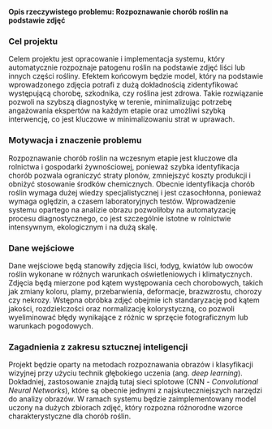 **Opis rzeczywistego problemu: Rozpoznawanie chorób roślin na podstawie zdjęć**

### Cel projektu
Celem projektu jest opracowanie i implementacja systemu, który automatycznie rozpoznaje patogenu roślin na podstawie zdjęć liści lub innych części rośliny. 
Efektem końcowym będzie model, który na podstawie wprowadzonego zdjęcia potrafi z dużą dokładnością zidentyfikować występującą chorobę, szkodnika, czy roślina jest zdrowa. 
Takie rozwiązanie pozwoli na szybszą diagnostykę w terenie, minimalizując potrzebę angażowania ekspertów na każdym etapie oraz umożliwi szybką interwencję, co jest 
kluczowe w minimalizowaniu strat w uprawach.

### Motywacja i znaczenie problemu
Rozpoznawanie chorób roślin na wczesnym etapie jest kluczowe dla rolnictwa i gospodarki żywnościowej, ponieważ szybka 
identyfikacja chorób pozwala ograniczyć straty plonów, zmniejszyć koszty produkcji i obniżyć stosowanie środków chemicznych. 
Obecnie identyfikacja chorób roślin wymaga dużej wiedzy specjalistycznej i jest czasochłonna, ponieważ wymaga oględzin, a czasem 
laboratoryjnych testów. Wprowadzenie systemu opartego na analizie obrazu pozwoliłoby na automatyzację procesu diagnostycznego, co jest 
szczególnie istotne w rolnictwie intensywnym, ekologicznym i na dużą skalę.

### Dane wejściowe
Dane wejściowe będą stanowiły zdjęcia liści, łodyg, kwiatów lub owoców roślin wykonane w różnych warunkach oświetleniowych i klimatycznych. 
Zdjęcia będą mierzone pod kątem występowania cech chorobowych, takich jak zmiany koloru, plamy, przebarwienia, deformacje, brazwzrostu, chorozy czy nekrozy. 
Wstępna obróbka zdjęć obejmie ich standaryzację pod kątem jakości, rozdzielczości oraz normalizację kolorystyczną, co pozwoli wyeliminować 
błędy wynikające z różnic w sprzęcie fotograficznym lub warunkach pogodowych.

### Zagadnienia z zakresu sztucznej inteligencji
Projekt będzie oparty na metodach rozpoznawania obrazów i klasyfikacji wizyjnej przy użyciu technik głębokiego uczenia (ang. *deep learning*). 
Dokładniej, zastosowanie znajdą tutaj sieci splotowe (CNN - *Convolutional Neural Networks*), które są obecnie jednymi z najskuteczniejszych narzędzi do analizy obrazów. 
W ramach systemu będzie zaimplementowany model uczony na dużych zbiorach zdjęć, który rozpozna różnorodne wzorce charakterystyczne dla chorób roślin.
